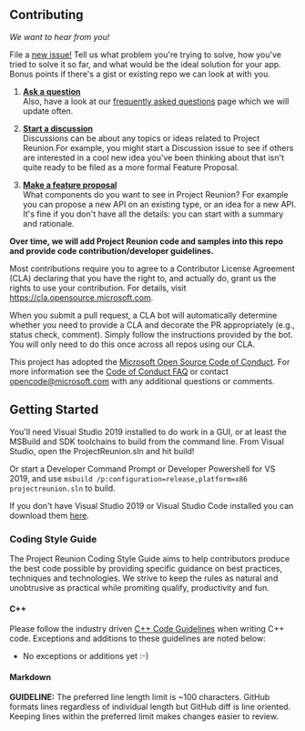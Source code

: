 ## Contributing

_We want to hear from you!_

File a [new issue!](https://github.com/microsoft/ProjectReunion/issues/new/choose) Tell us what problem you're
trying to solve, how you've tried to solve it so far, and what would be the ideal solution for your app.  Bonus
points if there's a gist or existing repo we can look at with you.


1. **[Ask a question](https://github.com/microsoft/ProjectReunion/issues/new?assignees=&labels=question&template=question.md&title=Question%3A+%5Byour+question+here%5D)**<br>
    Also, have a look at our [frequently asked questions](faq.md) page which we will update often.

2. **[Start a discussion](https://github.com/microsoft/ProjectReunion/discussions)**<br>
   Discussions can be about any topics or ideas related to Project Reunion.For example,
   you might start a Discussion issue to see if others are interested in a cool new idea
   you've been thinking about that isn't quite ready to be filed as a more formal Feature Proposal.

3. **[Make a feature proposal](https://github.com/microsoft/ProjectReunion/issues/new?assignees=&labels=feature+proposal&template=feature-proposal.md&title=)**<br>
   What components do you want to see in Project Reunion? For example you can propose a new API on an existing type, or an idea for a new API.
   It's fine if you don't have all the details: you can start with a summary and rationale.


**Over time, we will add Project Reunion code and samples into this repo and provide code contribution/developer guidelines.**


Most contributions require you to agree to a
Contributor License Agreement (CLA) declaring that you have the right to, and actually do, grant us
the rights to use your contribution. For details, visit https://cla.opensource.microsoft.com.

When you submit a pull request, a CLA bot will automatically determine whether you need to provide
a CLA and decorate the PR appropriately (e.g., status check, comment). Simply follow the instructions
provided by the bot. You will only need to do this once across all repos using our CLA.

This project has adopted the [Microsoft Open Source Code of Conduct](https://opensource.microsoft.com/codeofconduct/).
For more information see the [Code of Conduct FAQ](https://opensource.microsoft.com/codeofconduct/faq/) or
contact [opencode@microsoft.com](mailto:opencode@microsoft.com) with any additional questions or comments.

## Getting Started

You'll need Visual Studio 2019 installed to do work in a GUI, or at least the MSBuild and SDK toolchains to build from the command line.  From Visual Studio, open the ProjectReunion.sln and hit build!

Or start a Developer Command Prompt or Developer Powershell for VS 2019, and use ```msbuild /p:configuration=release,platform=x86 projectreunion.sln``` to build.

If you don't have Visual Studio 2019 or Visual Studio Code installed you can download them [here](https://visualstudio.microsoft.com/downloads/).

### Coding Style Guide

The Project Reunion Coding Style Guide aims to help contributors produce the best code possible by providing specific guidance on best practices, techniques and technologies. We strive to keep the rules as natural and unobtrusive as practical while promiting qualify, productivity and fun.

#### C++

Please follow the industry driven [C++ Code Guidelines](https://isocpp.github.io/CppCoreGuidelines/) when writing C++ code. Exceptions and additions to these guidelines are noted below:

* No exceptions or additions yet :-)

#### Markdown

**GUIDELINE:** The preferred line length limit is ~100 characters. GitHub formats lines regardless of individual length but GitHub diff is line oriented. Keeping lines within the preferred limit makes changes easier to review.

